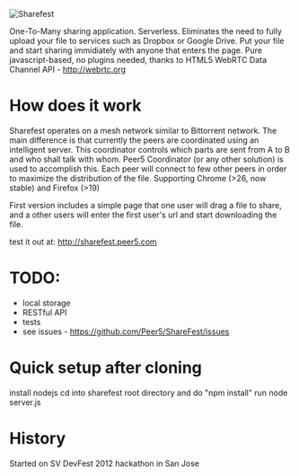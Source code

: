 ![Sharefest](https://raw.github.com/Peer5/ShareFest/master/public/img/logo.png)

One-To-Many sharing application. Serverless.
Eliminates the need to fully upload your file to services such as Dropbox or Google Drive.
Put your file and start sharing immidiately with anyone that enters the page.
Pure javascript-based, no plugins needed, thanks to HTML5 WebRTC Data Channel API - http://webrtc.org

How does it work
================
Sharefest operates on a mesh network similar to Bittorrent network.
The main difference is that currently the peers are coordinated using an intelligent server.
This coordinator controls which parts are sent from A to B and who shall talk with whom.
Peer5 Coordinator (or any other solution) is used to accomplish this.
Each peer will connect to few other peers in order to maximize the distribution of the file.
Supporting Chrome (>26, now stable) and Firefox (>19)

First version includes a simple page that one user will drag a file to
share, and a other users will enter the first user's url and start downloading the file.

test it out at: http://sharefest.peer5.com

TODO:
============
* local storage
* RESTful API
* tests
* see issues - https://github.com/Peer5/ShareFest/issues

Quick setup after cloning
==============
install nodejs
cd into sharefest root directory and do "npm install"
run node server.js

History
==============
Started on SV DevFest 2012 hackathon in San Jose
